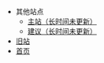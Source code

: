 <!-- markdownlint-disable MD041 -->

- 其他站点
  - [主站（长时间未更新）](http://student2333.sxl.cn/)
  - [建议（长时间未更新）](http://studentsend.sxl.cn/)
- [旧站](https://stu.bugmc.com:88/bot_menu)
- [首页](http://lgc2333.top/)

